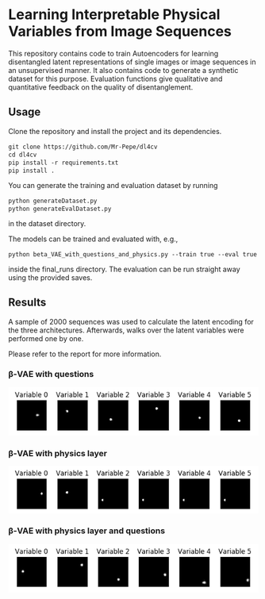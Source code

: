 # Learning Interpretable Physical Variables from Image Sequences

This repository contains code to train Autoencoders for learning disentangled latent representations
of single images or image sequences in an unsupervised manner. It also contains code to generate a synthetic dataset
for this purpose. Evaluation functions give qualitative and quantitative feedback on the quality of 
disentanglement.

## Usage

Clone the repository and install the project and its dependencies.

    git clone https://github.com/Mr-Pepe/dl4cv
    cd dl4cv
    pip install -r requirements.txt
    pip install .
  
You can generate the training and evaluation dataset by running
    
    python generateDataset.py
    python generateEvalDataset.py

in the dataset directory.

The models can be trained and evaluated with, e.g.,

    python beta_VAE_with_questions_and_physics.py --train true --eval true
    
inside the final_runs directory. The evaluation can be run straight away using the provided saves.


## Results

A sample of 2000 sequences was used to calculate the latent encoding for the three architectures.
Afterwards, walks over the latent variables were performed one by one.

Please refer to the report for more information.

### &beta;-VAE with questions

![Alt text](doc/gifs/beta_VAE_with_questions.gif) 

### &beta;-VAE with physics layer

![Alt text](doc/gifs/beta_VAE_with_physics_layer.gif) 


### &beta;-VAE with physics layer and questions

![Alt text](doc/gifs/beta_VAE_with_questions_and_physics.gif)

